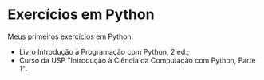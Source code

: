 # Exercícios em Python
Meus primeiros exercícios em Python:
- Livro Introdução à Programação com Python, 2 ed.;
- Curso da USP "Introdução à Ciência da Computação com Python, Parte 1".
